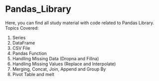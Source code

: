 # Pandas_Library
Here, you can find all study material with code related to Pandas Library.
Topics Covered:
1. Series
2. DataFrame
3. CSV File
4. Pandas Function
5. Handling Missing Data (Dropna and Fillna)
6. Handling Missing Values (Replace and Interpolate)
7. Merging, Concat, Join, Append and Group By
8. Pivot Table and melt
